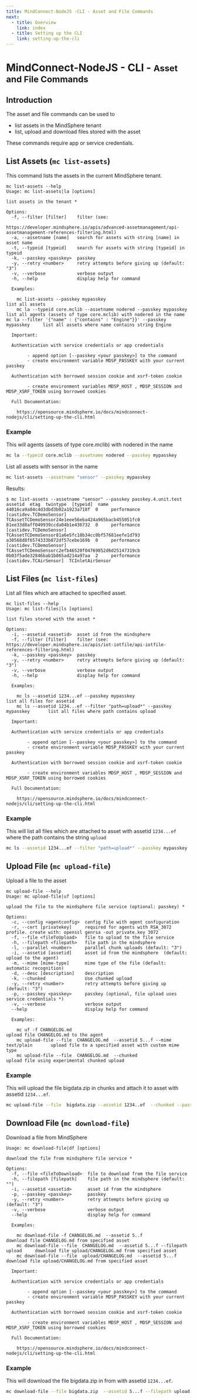 ```yaml
---
title: MindConnect-NodeJS -CLI - Asset and File Commands
next:
  - title: Overview
    link: index
  - title: Setting up the CLI
    link: setting-up-the-cli
---
```


<!-- @format -->

# MindConnect-NodeJS - CLI - <small>Asset and File Commands</small>

## Introduction

The asset and file commands can be used to

- list assets in the MindSphere tenant
- list, upload and download files stored with the asset

These commands require app or service credentials.

## List Assets (`mc list-assets`)

This command lists the assets in the current MindSphere tenant.

```text
mc list-assets --help
Usage: mc list-assets|la [options]

list assets in the tenant *

Options:
  -f, --filter [filter]    filter (see:
                            https://developer.mindsphere.io/apis/advanced-assetmanagement/api-assetmanagement-references-filtering.html)
  -a, --assetname [name]   search for assets with string [name] in asset name
  -t, --typeid [typeid]    search for assets with string [typeid] in typeid
  -k, --passkey <passkey>  passkey
  -y, --retry <number>     retry attempts before giving up (default: "3")
  -v, --verbose            verbose output
  -h, --help               display help for command

  Examples:

    mc list-assets --passkey mypasskey                                          list all assets
    mc la --typeid core.mclib --assetname nodered --passkey mypasskey           list all agents (assets of type core.mclib) with nodered in the name    mc la --filter '{"name" : {"contains" : "Engine"}}' --passkey mypasskey     list all assets where name contains string Engine

  Important:

  Authentication with service credentials or app credentials

        - append option [--passkey <your passkey>] to the command
        - create environment variable MDSP_PASSKEY with your current passkey

  Authentication with borrowed session cookie and xsrf-token cookie

        - create environment variables MDSP_HOST , MDSP_SESSION and MDSP_XSRF_TOKEN using borrowed cookies

  Full Documentation:

    https://opensource.mindsphere.io/docs/mindconnect-nodejs/cli/setting-up-the-cli.html
```

### Example

This will agents (assets of type core.mclib) with nodered in the name

```bash
mc la --typeid core.mclib --assetname nodered --passkey mypasskey
```

List all assets with sensor in the name

```bash
mc list-assets --assetname "sensor" --passkey mypasskey
```

Results:

```text
$ mc list-assets --assetname "sensor" --passkey passkey.4.unit.test
assetid  etag  twintype  [typeid]  name
44016ca9a84c4d3dbd3b02a1923a718f  0     performance     [castidev.TCDemoSensor] TCAssetTCDemoSensor24e1eee56eba424a965bacb455051fc0
81ee33d8aff049939ccda04b1e436732  0     performance     [castidev.TCDemoSensor] TCAssetTCDemoSensor81a6e5fc18b34cc0bf57681eefe1d793
a30568d8f6574333b872df57cebe169b  0     performance     [castidev.TCDemoSensor] TCAssetTCDemoSensorc2efb46520f04769852d6d25147319cb
0b03f5ade32846bab1b865ad214a97aa  2     performance     [castidev.TCAirSensor]  TCInletAirSensor
```

## List Files (`mc list-files`)

List all files which are attached to specified asset.

```text
mc list-files --help
Usage: mc list-files|ls [options]

list files stored with the asset *

Options:
  -i, --assetid <assetid>  asset id from the mindsphere
  -f, --filter [filter]    filter (see: https://developer.mindsphere.io/apis/iot-iotfile/api-iotfile-references-filtering.html)
  -k, --passkey <passkey>  passkey
  -y, --retry <number>     retry attempts before giving up (default: "3")
  -v, --verbose            verbose output
  -h, --help               display help for command

  Examples:

    mc ls --assetid 1234...ef --passkey mypasskey                               list all files for assetid
    mc ls --assetid 1234...ef --filter "path=upload*" --passkey mypasskey       list all files where path contains upload

  Important:

  Authentication with service credentials or app credentials

        - append option [--passkey <your passkey>] to the command
        - create environment variable MDSP_PASSKEY with your current passkey

  Authentication with borrowed session cookie and xsrf-token cookie

        - create environment variables MDSP_HOST , MDSP_SESSION and MDSP_XSRF_TOKEN using borrowed cookies

  Full Documentation:

    https://opensource.mindsphere.io/docs/mindconnect-nodejs/cli/setting-up-the-cli.html
```

### Example

This will list all files which are attached to asset with assetid `1234...ef` where the path contains the string `upload`

```bash
mc ls --assetid 1234...ef --filter "path=upload*" --passkey mypasskey
```

## Upload File (`mc upload-file`)

Upload a file to the asset

```text
mc upload-file --help
Usage: mc upload-file|uf [options]

upload the file to the mindsphere file service (optional: passkey) *

Options:
  -c, --config <agentconfig>  config file with agent configuration
  -r, --cert [privatekey]     required for agents with RSA_3072 profile. create with: openssl genrsa -out private.key 3072
  -f, --file <fileToUpload>   file to upload to the file service
  -h, --filepath <filepath>   file path in the mindsphere
  -l, --parallel <number>     parallel chunk uploads (default: "3")
  -i, --assetid [assetid]     asset id from the mindsphere  (default: upload to the agent)
  -m, --mime [mime-type]      mime type of the file (default: automatic recognition)
  -d, --desc [description]    description
  -k, --chunked               Use chunked upload
  -y, --retry <number>        retry attempts before giving up (default: "3")
  -p, --passkey <passkey>     passkey (optional, file upload uses service credentials *)
  -v, --verbose               verbose output
  --help                      display help for command

  Examples:

    mc uf -f CHANGELOG.md                                                        upload file CHANGELOG.md to the agent
    mc upload-file --file  CHANGELOG.md  --assetid 5...f --mime text/plain       upload file to a specified asset with custom mime type
    mc upload-file --file  CHANGELOG.md  --chunked                               upload file using experimental chunked upload
```

### Example

This will upload the file bigdata.zip in chunks and attach it to asset with assetid `1234...ef`.

```bash
mc upload-file --file  bigdata.zip --assetid 1234..ef  --chunked --passkey mypasskey
```

## Download File (`mc download-file`)

Download a file from MindSphere

```text
Usage: mc download-file|df [options]

download the file from mindsphere file service *

Options:
  -f, --file <fileToDownload>  file to download from the file service
  -h, --filepath [filepath]    file path in the mindsphere (default: "")
  -i, --assetid <assetid>      asset id from the mindsphere
  -p, --passkey <passkey>      passkey
  -y, --retry <number>         retry attempts before giving up (default: "3")
  -v, --verbose                verbose output
  --help                       display help for command

  Examples:

    mc download-file -f CHANGELOG.md  --assetid 5..f                             download file CHANGELOG.md from specified asset
    mc download-file --file  CHANGELOG.md  --assetid 5...f --filepath upload     download file upload/CHANGELOG.md from specified asset
    mc download-file --file  upload/CHANGELOG.md  --assetid 5...f                download file upload/CHANGELOG.md from specified asset

  Important:

  Authentication with service credentials or app credentials

        - append option [--passkey <your passkey>] to the command
        - create environment variable MDSP_PASSKEY with your current passkey

  Authentication with borrowed session cookie and xsrf-token cookie

        - create environment variables MDSP_HOST , MDSP_SESSION and MDSP_XSRF_TOKEN using borrowed cookies

  Full Documentation:

    https://opensource.mindsphere.io/docs/mindconnect-nodejs/cli/setting-up-the-cli.html
```

### Example

This will download the file bigdata.zip in from with assetid `1234...ef`.

```bash
mc download-file --file bigdata.zip  --assetid 5...f --filepath upload --passkey mypasskey
```
